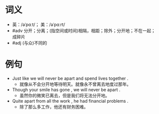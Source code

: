 # 词义
- 英：/əˈpɑːt/； 美：/əˈpɑːrt/
- #adv 分开；分离；(指空间或时间)相隔，相距；除外；分开地；不在一起；成碎片
- #adj (与众)不同的
# 例句
- Just like we will never be apart and spend lives together .
	- 就像从不会分开地等待明天。就像永不曾离去地度过那年。
- Though your smile has gone , we will never be apart .
	- 虽然你的微笑已离去，但是我们将无法分开地。
- Quite apart from all the work , he had financial problems .
	- 除了那么多工作，他还有财务困难。
